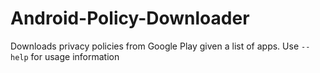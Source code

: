 # Android-Policy-Downloader
Downloads privacy policies from Google Play given a list of apps.
Use `--help` for usage information
